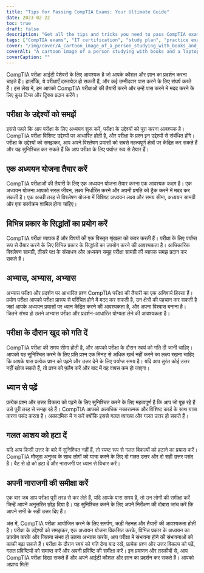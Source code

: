 ```yaml
---
title: "Tips for Passing CompTIA Exams: Your Ultimate Guide"
date: 2023-02-22
toc: true
draft: false
description: "Get all the tips and tricks you need to pass CompTIA exams with this ultimate guide."
tags: ["CompTIA exams", "IT certification", "study plan", "practice exams", "performance-based questions", "exam objectives", "IT professionals", "test-taking tips", "study resources", "time management", "exam format", "eliminating wrong answers", "answering techniques", "reading comprehension", "critical thinking", "test anxiety", "confidence building", "exam preparation", "information technology", "career advancement"]
cover: "/img/cover/A_cartoon_image_of_a_person_studying_with_books_and_a_laptop.png"
coverAlt: "A cartoon image of a person studying with books and a laptop, surrounded by question marks, while a CompTIA certification is depicted as a key to success above them."
coverCaption: ""
---
```


  CompTIA परीक्षा आईटी पेशेवरों के लिए आवश्यक है जो आपके कौशल और ज्ञान का प्रदर्शन करना चाहते हैं। हालाँकि, ये परीक्षाएँ दस्तावेज़ हो सकती हैं, और कई उम्मीदवार पास करने के लिए संघर्ष करते हैं। इस लेख में, हम आपको CompTIA परीक्षाओं की तैयारी करने और उन्हें पास करने में मदद करने के लिए कुछ टिप्स और ट्रिक्स प्रदान करेंगे।  ## परीक्षा के उद्देश्यों को समझें  इससे पहले कि आप परीक्षा के लिए अध्ययन शुरू करें, परीक्षा के उद्देश्यों को पूरा करना आवश्यक है। CompTIA परीक्षा विशिष्ट उद्देश्यों पर आधारित होती है, और परीक्षा के प्रश्न इन उद्देश्यों से संबंधित होंगे। परीक्षा के उद्देश्यों को समझकर, आप अपने विश्लेषण प्रयासों को सबसे महत्वपूर्ण क्षेत्रों पर केंद्रित कर सकते हैं और यह सुनिश्चित कर सकते हैं कि आप परीक्षा के लिए पर्याप्त रूप से तैयार हैं।  ## एक अध्ययन योजना तैयार करें  CompTIA परीक्षाओं की तैयारी के लिए एक अध्ययन योजना तैयार करना एक आवश्यक कदम है। एक अध्ययन योजना आपको सरल जीवन, लक्ष्य निर्धारित करने और अपनी प्रगति को ट्रैक करने में मदद कर सकती है। एक अच्छी तरह से विश्लेषण योजना में विशिष्ट अध्ययन लक्ष्य और समय सीमा, अध्ययन सामग्री और एक कार्यक्रम शामिल होना चाहिए।  ## विभिन्न प्रकार के सिद्धांतों का प्रयोग करें  CompTIA परीक्षा व्यापक हैं और विषयों की एक विस्तृत श्रृंखला को कवर करती हैं। परीक्षा के लिए पर्याप्त रूप से तैयार करने के लिए विभिन्न प्रकार के सिद्धांतों का उपयोग करने की आवश्यकता है। आधिकारिक विश्लेषण सामग्री, तीसरे पक्ष के संसाधन और अध्ययन समूह परीक्षा सामग्री की व्यापक समझ प्रदान कर सकते हैं।  ## अभ्यास, अभ्यास, अभ्यास  अभ्यास परीक्षा और प्रदर्शन पर आधारित प्रश्न CompTIA परीक्षा की तैयारी का एक अनिवार्य हिस्सा हैं। प्रयोग परीक्षा आपको परीक्षा प्रारूप से परिचित होने में मदद कर सकती है, उन क्षेत्रों की पहचान कर सकती है जहां आपके अध्ययन प्रयासों पर ध्यान केंद्रित करने की आवश्यकता है, और अपना विश्वास बनाना है। जितने संभव हो उतने अभ्यास परीक्षा और प्रदर्शन-आधारित योग्यता लेने की आवश्यकता है।  ## परीक्षा के दौरान खुद को गति दें  CompTIA परीक्षा की समय सीमा होती है, और आपको परीक्षा के दौरान स्वयं को गति दी जानी चाहिए। आपको यह सुनिश्चित करने के लिए प्रति प्रश्न एक मिनट से अधिक खर्च नहीं करने का लक्ष्य रखना चाहिए कि आपके पास प्रत्येक प्रश्न को पढ़ने और उत्तर देने के लिए पर्याप्त समय है। यदि आप तुरंत कोई उत्तर नहीं खोज सकते हैं, तो प्रश्न को फ़्लैग करें और बाद में वह वापस कम हो जाएगा।  ## ध्यान से पढ़ें  प्रत्येक प्रश्न और उत्तर विकल्प को पढ़ने के लिए सुनिश्चित करने के लिए महत्वपूर्ण है कि आप जो पूछ रहे हैं उसे पूरी तरह से समझ रहे हैं। CompTIA आपको अत्यधिक नकारात्मक और विशिष्ट कार्ड के साथ यात्रा करना पसंद करता है। अकादमिक में न करें क्योंकि इससे गलत व्याख्या और गलत उत्तर हो सकते हैं।  ## गलत आशय को हटा दें  यदि आप किसी उत्तर के बारे में सुनिश्चित नहीं हैं, तो स्पष्ट रूप से गलत विकल्पों को हटाने का प्रयास करें। CompTIA मौजूदा अनुभव के साथ लोगों को यात्रा करने के लिए दो गलत उत्तर और दो सही उत्तर पसंद है। बैट से दो को हटा दें और नाराजगी पर ध्यान से विचार करें।  ## अपनी नाराजगी की समीक्षा करें  एक बार जब आप परीक्षा पूरी तरह से कर लेते हैं, यदि आपके पास समय है, तो उन लोगों की समीक्षा करें जिन्हें आपने अनुत्तरित छोड़ दिया है। यह सुनिश्चित करने के लिए अपने निरीक्षण की दोबारा जांच करें कि आपने सभी के सही उत्तर दिए हैं।  अंत में, CompTIA परीक्षा आयोजित करने के लिए समर्पण, कड़ी मेहनत और तैयारी की आवश्यकता होती है। परीक्षा के उद्देश्यों को समझकर, एक अध्ययन योजना विकसित करके, विभिन्न प्रकार के अध्ययन का उपयोग करके और जितना संभव हो उतना अभ्यास करके, आप परीक्षा में संभावना होने की संभावनाओं को काफी बढ़ा सकते हैं। परीक्षा के दौरान स्वयं को गति देना याद रखें, प्रत्येक प्रश्न और उत्तर विकल्प को पढ़ें, गलत प्रविष्टियों को समाप्त करें और अपनी प्रविष्टि की समीक्षा करें। इन प्रमाणन और तरकीबों से, आप CompTIA परीक्षा दिखा सकते हैं और अपने आईटी कौशल और ज्ञान का प्रदर्शन कर सकते हैं। आपको अप्राप्य मिले!